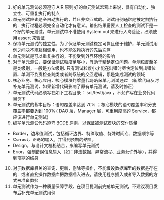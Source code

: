1. 好的单元测试必须遵守 AIR 原则 好的单元测试宏观上来说，具有自动化、独立性、可重复执行的特点
2. 单元测试应该是全自动执行的，并且非交互式的。测试用例通常是被定期执行的，执行过程必须完全自动化才有意义。输出结果需要人工检查的测试不是一个好的单元测试。单元测试中不准使用 System.out 来进行人肉验证，必须使用 assert 来验证
3. 保持单元测试的独立性。为了保证单元测试稳定可靠且便于维护，单元测试用例之间决不能互相调用，也不能依赖执行的先后次序
4. 单元测试是可以重复执行的，不能受到外界环境的影响
5. 对于单元测试，要保证测试粒度足够小，有助于精确定位问题。单测粒度至多是类级别，一般是方法级别. 只有测试粒度小才能在出错时尽快定位到出错位置。单测不负责检查跨类或者跨系统的交互逻辑，那是集成测试的领域
6. 核心业务、核心应用、核心模块的增量代码确保单元测试通过 （新增代码及时补充单元测试，如果新增代码影响了原有单元测试，请及时修正）
7. 单元测试代码必须写在如下工程目录： src/test/java ，不允许写在业务代码目录下
8. 单元测试的基本目标：语句覆盖率达到 70% ；核心模块的语句覆盖率和分支覆盖率都要达到 100% ( DAO 层，Manager 层，可重用度高的 Service，都应该进行单元测试)
9. 编写单元测试代码遵守 BCDE 原则，以保证被测试模块的交付质量 
- Border，边界值测试，包括循环边界、特殊取值、特殊时间点、数据顺序等
- Correct，正确的输入，并得到预期的结果。
- Design，与设计文档相结合，来编写单元测试
- Error，强制错误信息输入（如：非法数据、异常流程、业务允许外等），并得到预期的结果
10. 对于数据库相关的查询，更新，删除等操作，不能假设数据库里的数据是存在的，或者直接操作数据库把数据插入进去，请使用程序插入或者导入数据的方式来准备数据
11. 单元测试作为一种质量保障手段，在项目提测前完成单元测试，不建议项目发布后补充单元测试用例

